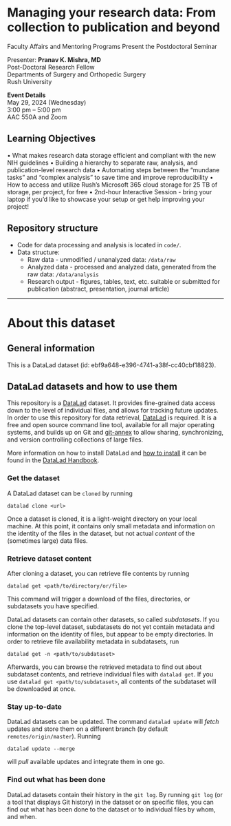 # Managing your research data: From collection to publication and beyond

Faculty Affairs and Mentoring Programs Present the Postdoctoral Seminar

Presenter:
**Pranav K. Mishra, MD**  
Post-Doctoral Research Fellow  
Departments of Surgery and Orthopedic Surgery  
Rush University   
   
**Event Details**  
May 29, 2024 (Wednesday)  
3:00 pm – 5:00 pm  
AAC 550A and Zoom

## Learning Objectives

•	What makes research data storage efficient and compliant with the new NIH guidelines
•	Building a hierarchy to separate raw, analysis, and publication-level research data
•	Automating steps between the “mundane tasks” and “complex analysis” to save time and improve reproducibility
•	How to access and utilize Rush’s Microsoft 365 cloud storage for 25 TB of storage, per project, for free
•	2nd-hour Interactive Session - bring your laptop if you’d like to showcase your setup or get help improving your project!


## Repository structure

- Code for data processing and analysis is located in `code/`.
- Data structure:
  - Raw data - unmodified / unanalyzed data: `/data/raw`
  - Analyzed data - processed and analyzed data, generated from the raw data: `/data/analysis`
  - Research output - figures, tables, text, etc. suitable or submitted for publication (abstract, presentation, journal article)

---
# About this dataset

## General information

This is a DataLad dataset (id: ebf9a648-e396-4741-a38f-cc40cbf18823).

## DataLad datasets and how to use them

This repository is a [DataLad](https://www.datalad.org/) dataset. It provides
fine-grained data access down to the level of individual files, and allows for
tracking future updates. In order to use this repository for data retrieval,
[DataLad](https://www.datalad.org/) is required. It is a free and open source
command line tool, available for all major operating systems, and builds up on
Git and [git-annex](https://git-annex.branchable.com/) to allow sharing,
synchronizing, and version controlling collections of large files.

More information on how to install DataLad and [how to install](http://handbook.datalad.org/en/latest/intro/installation.html)
it can be found in the [DataLad Handbook](https://handbook.datalad.org/en/latest/index.html).

### Get the dataset

A DataLad dataset can be `cloned` by running

```
datalad clone <url>
```

Once a dataset is cloned, it is a light-weight directory on your local machine.
At this point, it contains only small metadata and information on the identity
of the files in the dataset, but not actual *content* of the (sometimes large)
data files.

### Retrieve dataset content

After cloning a dataset, you can retrieve file contents by running

```
datalad get <path/to/directory/or/file>
```

This command will trigger a download of the files, directories, or subdatasets
you have specified.

DataLad datasets can contain other datasets, so called *subdatasets*.  If you
clone the top-level dataset, subdatasets do not yet contain metadata and
information on the identity of files, but appear to be empty directories. In
order to retrieve file availability metadata in subdatasets, run

```
datalad get -n <path/to/subdataset>
```

Afterwards, you can browse the retrieved metadata to find out about subdataset
contents, and retrieve individual files with `datalad get`.  If you use
`datalad get <path/to/subdataset>`, all contents of the subdataset will be
downloaded at once.

### Stay up-to-date

DataLad datasets can be updated. The command `datalad update` will *fetch*
updates and store them on a different branch (by default
`remotes/origin/master`). Running

```
datalad update --merge
```

will *pull* available updates and integrate them in one go.

### Find out what has been done

DataLad datasets contain their history in the ``git log``.  By running ``git
log`` (or a tool that displays Git history) in the dataset or on specific
files, you can find out what has been done to the dataset or to individual
files by whom, and when.
